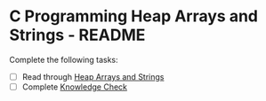 # C Programming Heap Arrays and Strings - README
Complete the following tasks:
- [ ] Read through [Heap Arrays and Strings](heap_arrays_strings.md)
- [ ] Complete [Knowledge Check](knowledge_check.md)